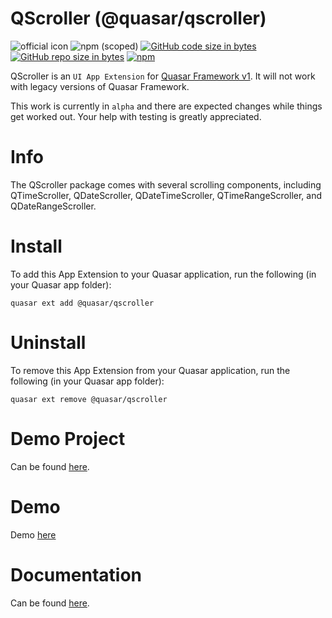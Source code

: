 QScroller (@quasar/qscroller)
===

![official icon](https://img.shields.io/badge/Quasar%201.0-Official%20UI%20App%20Extension-blue.svg)
![npm (scoped)](https://img.shields.io/npm/v/@quasar/quasar-app-extension-qscroller.svg?style=plastic)
[![GitHub code size in bytes](https://img.shields.io/github/languages/code-size/quasarframework/app-extension-qscroller.svg)]()
[![GitHub repo size in bytes](https://img.shields.io/github/repo-size/quasarframework/app-extension-qscroller.svg)]()
[![npm](https://img.shields.io/npm/dt/@quasar/quasar-app-extension-qscroller.svg)](https://www.npmjs.com/package/@quasar/quasar-app-extension-qscroller)

QScroller is an `UI App Extension` for [Quasar Framework v1](https://quasar.dev/). It will not work with legacy versions of Quasar Framework.

This work is currently in `alpha` and there are expected changes while things get worked out. Your help with testing is greatly appreciated.

# Info
The QScroller package comes with several scrolling components, including QTimeScroller, QDateScroller, QDateTimeScroller, QTimeRangeScroller, and QDateRangeScroller.

# Install
To add this App Extension to your Quasar application, run the following (in your Quasar app folder):
```
quasar ext add @quasar/qscroller
```

# Uninstall
To remove this App Extension from your Quasar application, run the following (in your Quasar app folder):
```
quasar ext remove @quasar/qscroller
```

# Demo Project
Can be found [here](https://github.com/quasarframework/app-extension-qscroller/tree/master/demo).

# Demo
Demo [here](https://quasarframework.github.io/app-extension-qscroller/demo)

# Documentation
Can be found [here](https://quasarframework.github.io/app-extension-qscroller/).
